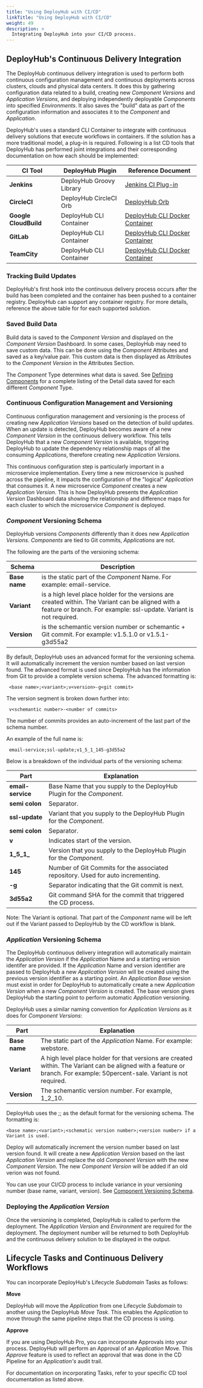 ```yaml
---
title: "Using DeployHub with CI/CD"
linkTitle: "Using DeployHub with CI/CD"
weight: 49
description: >
  Integrating DeployHub into your CI/CD process.
---
```



## DeployHub's Continuous Delivery Integration

The DeployHub continuous delivery integration is used to perform both continuous configuration management and continuous deployments across clusters, clouds and physical data centers. It does this by gathering configuration data related to a build, creating new _Component Versions_ and _Application Versions_, and deploying independently deployable _Components_ into specified _Environments_. It also saves the "build" data as part of the configuration information and associates it to the _Component_ and _Application_. 

DeployHub's uses a standard CLI Container to integrate with continuous delivery solutions that execute workflows in containers. If the solution has a more traditional model, a plug-in is required. Following is a list CD tools that DeployHub has performed joint integrations and their corresponding documentation on how each should be implemented:

| CI Tool | DeployHub Plugin | Reference Document |
|---|---|---|
| **Jenkins** | DeployHub Groovy Library | [Jenkins CI Plug-in](https://github.com/jenkinsci/deployhub-plugin) |
| **CircleCI** | DeployHub CircleCI Orb | [DeployHub Orb](https://circleci.com/orbs/registry/orb/deployhub/deployhub-orb)|
| **Google CloudBuild** | DeployHub CLI Container | [DeployHub CLI Docker Container](https://github.com/ortelius/compupdate) |
| **GitLab** | DeployHub CLI Container | [DeployHub CLI Docker Container](https://github.com/ortelius/compupdate) |
| **TeamCity** | DeployHub CLI Container | [DeployHub CLI Docker Container](https://github.com/ortelius/compupdate) |


### Tracking Build Updates

DeployHub's first hook into the continuous delivery process occurs after the build has been completed and the container has been pushed to a container registry. DeployHub can support any container registry. For more details, reference the above table for for each supported solution. 

### Saved Build Data

Build data is saved to the _Component Version_ and displayed on the _Component Version_ Dashboard. In some cases, DeployHub may need to save custom data. This can be done using the _Component_ Attributes and saved as a key/value pair. This custom data is then displayed as Attributes to the _Component Version_ in the Attributes Section.  

The _Component_ Type determines what data is saved.  See [Defining Components](/userguide/publishing-components/2-define-components/) for a complete listing of the Detail data saved for each different _Component_ Type. 

### Continuous Configuration Management and Versioning

Continuous configuration management and versioning is the process of creating new _Application Versions_ based on the detection of build updates. When an update is detected, DeployHub becomes aware of a new _Component Version_ in the continuous delivery workflow. This tells DeployHub that a new _Component Version_ is available, triggering DeployHub to update the dependency relationship maps of all the consuming _Applications_, therefore creating new _Application Versions_.

This continuous configuration step is particularly important in a microservice implementation.  Every time a new microservice is pushed across the pipeline, it impacts the configuration of the "logical" _Application_ that consumes it.  A new microservice _Component_ creates a new _Application Version_.  This is how DeployHub presents the _Application Version_ Dashboard data showing the relationship and difference maps for each cluster to which the microservice _Component_ is deployed.  

### _Component_ Versioning Schema

DeployHub versions _Components_ differently than it does new _Application Versions_.  _Components_ are tied to Git commits, _Applications_ are not.  

The following are the parts of the versioning schema:

| Schema | Description|
|---|---|
|**Base name** | is the static part of the _Component_ Name.  For example: email-service.|
| **Variant** | is a high level place holder for the versions are created within. The Variant can be aligned with a feature or branch. For example: ssl-update.  Variant is not required.|
|**Version**| is the schemantic version number or schemantic + Git commit.  For example: v1.5.1.0 or v1.5.1-g3d55a2 |

By default, DeployHub uses an advanced format for the versioning schema. It will automatically increment the version number based on last version found. The advanced format is used since DeployHub has the information from Git to provide a complete version schema.  The advanced formatting is:
~~~
 <base name>;<variant>;v<version>-g<git commit>
~~~
 
The version segment is broken down further into:
 
 ~~~
  v<schemantic number>-<number of commits>
~~~  

The number of commits provides an auto-increment of the last part of the schema number.  


An example of the full name is:

~~~
 email-service;ssl-update;v1_5_1_145-g3d55a2
~~~

Below is a breakdown of the individual parts of the versioning schema:

| Part | Explanation |
| ---  | --- |
| **email-service** | Base Name that you supply to the DeployHub Plugin for the _Component_. |
| **semi colon** | Separator. |
| **ssl-update** | Variant that you supply to the DeployHub Plugin for the _Component_. |
| **semi colon** | Separator. |
| **v** | Indicates start of the version. |
| **1_5_1_**| Version that you supply to the DeployHub Plugin for the _Component_. |
| **145** | Number of Git Commits for the associated repository.  Used for auto incrementing. |
| **-g** | Separator indicating that the Git commit is next. |
| **3d55a2** | Git command SHA for the commit that triggered the CD process. |

Note: The Variant is optional.  That part of the _Component_ name will be left out if the Variant passed to DeployHub by the CD workflow is blank.

### _Application_ Versioning Schema

The DeployHub continuous delivery integration will automatically maintain the _Application Version_ if the _Application_ Name and a starting version identifer are provided. If the _Application_ Name and version identifier are passed to DeployHub a new _Application Version_ will be created using the previous version identifier as a starting point. An _Application Base_ version must exist in order for DeployHub to automatically create a new _Application Version_ when a new _Component Version_ is created. The base version gives DeployHub the starting point to perform automatic _Application_ versioning.

 DeployHub uses a similar naming convention for _Application Versions_ as it does for _Component Versions_:

| Part | Explanation |
| ---  | --- |
|**Base name**| The static part of the _Application_ Name.  For example: webstore.|
|**Variant** | A high level place holder for that versions are created within. The Variant can be aligned with a feature or branch. For example: 50percent-sale.  Variant is not required.|
|**Version**| The schemantic version number. For example, 1_2_10.|

DeployHub uses the <base name>;<schematic version number>;<version number> as the default format for the versioning schema.   The formatting is:

~~~
<base name>;<variant>;<schematic version number>;<version number> if a Variant is used. 
~~~

Deploy will automatically increment the version number based on last version found. It will create a new _Application Version_ based on the last _Application Version_ and replace the old _Component Version_ with the new _Component Version_.  The new _Component Version_ will be added if an old verion was not found.

You can use your CI/CD process to include variance in your versioning number (base name, variant, version).  See [Component Versioning Schema](/userguide/integrations/ci-cd_integrations/#_component_-versioning-schema).

### Deploying the _Application Version_

Once the versioning is completed, DeployHub is called to perform the deployment. The _Application Version_ and _Environment_ are required for the deployment. The deployment number will be returned to both DeployHub and the continuous delivery solution to be displayed in the output.

## Lifecycle Tasks and Continuous Delivery Workflows

You can incorporate DeployHub's Lifecycle _Subdomain_ Tasks as follows:  

**Move**

DeployHub will move the _Application_ from one Lifecycle _Subdomain_ to another using the DeployHub _Move Task_.  This enables the _Application_ to move through the same pipeline steps that the CD process is using. 

**Approve**

If you are using DeployHub Pro, you can incorporate Approvals into your process. DeployHub will perform an Approval of an _Application_ Move.  This _Approve_ feature is used to reflect an approval that was done in the CD Pipeline for an _Application's_ audit trail.  

For documentation on incorporating Tasks, refer to your specific CD tool documentation as listed above. 
